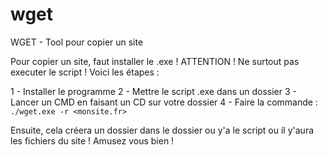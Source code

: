 # wget
WGET - Tool pour copier un site

Pour copier un site, faut installer le .exe ! ATTENTION ! Ne surtout pas executer le script ! Voici les étapes :

1 - Installer le programme
2 - Mettre le script .exe dans un dossier
3 - Lancer un CMD en faisant un CD sur votre dossier
4 - Faire la commande : `./wget.exe -r <monsite.fr>`

Ensuite, cela créera un dossier dans le dossier ou y'a le script ou il y'aura les fichiers du site ! Amusez vous bien !
